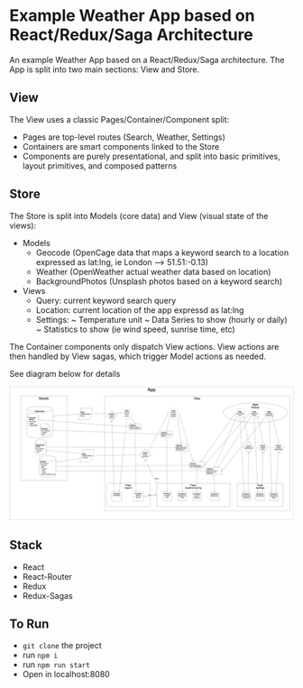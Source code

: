 # Example Weather App based on React/Redux/Saga Architecture
An example Weather App based on a React/Redux/Saga architecture. The App is split into two main sections: View and Store.

## View
The View uses a classic Pages/Container/Component split:
- Pages are top-level routes (Search, Weather, Settings)
- Containers are smart components linked to the Store
- Components are purely presentational, and split into basic primitives, layout primitives, and composed patterns

## Store
The Store is split into Models (core data) and View (visual state of the views):
- Models
  * Geocode (OpenCage data that maps a keyword search to a location expressed as lat:lng, ie London --> 51.51:-0.13)
  * Weather (OpenWeather actual weather data based on location)
  * BackgroundPhotos (Unsplash photos based on a keyword search)
- Views
  * Query: current keyword search query
  * Location: current location of the app expressd as lat:lng
  * Settings:
    ~ Temperature unit
    ~ Data Series to show (hourly or daily)
    ~ Statistics to show (ie wind speed, sunrise time, etc)
    
The Container components only dispatch View actions. View actions are then handled by View sagas, which trigger Model actions as needed.

See diagram below for details

![Diagram](https://github.com/ahuounan/weather-app/blob/master/diagram.png)

## Stack
- React
- React-Router
- Redux
- Redux-Sagas

## To Run
- `git clone` the project
- run `npm i`
- run `npm run start`
- Open in localhost:8080
